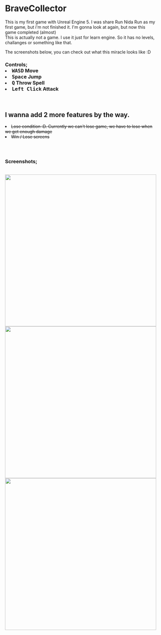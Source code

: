 # BraveCollector
This is my first game with Unreal Engine 5. I was share Run Nida Run as my first game, but i'm not finished it. I'm gonna look at again, but now this game completed (almost)
<br>This is actually not a game. I use it just for learn engine. So it has no levels, challanges or something like that.

The screenshots below, you can check out what this miracle looks like :D

<h3>
Controls;
<li><kbd>WASD</kbd> Move</li>
<li><kbd>Space</kbd> Jump</li>
<li><kbd>Q</kbd> Throw Spell</li>
<li><kbd>Left Click</kbd> Attack</li></h3>

<br>
<h2>I wanna add 2 more features by the way.</h2>
<li><s>Lose condition :D. Currently we can't lose game, we have to lose when we get enough damage</s></li>
<li><s>Win / Lose screens</s></li>

<h3><br><br>Screenshots;</h3>
<br>
<img width="500" src="Screenshots/Screenshot01.png"></img>
<img width="500" src="Screenshots/Screenshot02.png"></img>
<img width="500" src="Screenshots/Screenshot03.png"></img>
